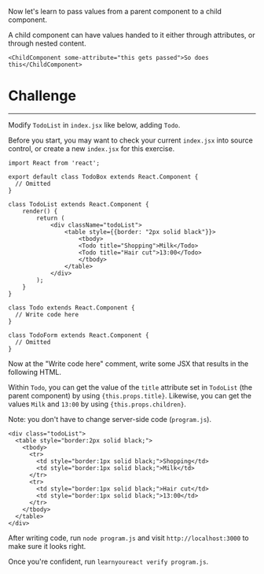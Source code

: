 Now let's learn to pass values from a parent component to a child component.

A child component can have values handed to it either through attributes, or
through nested content.

`<ChildComponent some-attribute="this gets passed">So does this</ChildComponent>`

# Challenge 
---

Modify `TodoList` in `index.jsx` like below, adding `Todo`. 

Before you start, you may want to check your current `index.jsx` into source
control, or create a new `index.jsx` for this exercise.

```
import React from 'react';

export default class TodoBox extends React.Component {
  // Omitted
}

class TodoList extends React.Component {
    render() {
        return (
            <div className="todoList">
                <table style={{border: "2px solid black"}}>
                    <tbody>
                    <Todo title="Shopping">Milk</Todo>
                    <Todo title="Hair cut">13:00</Todo>
                    </tbody>
                </table>
            </div>
        );
    }
}

class Todo extends React.Component {
  // Write code here
}

class TodoForm extends React.Component {
  // Omitted
}
```

Now at the "Write code here" comment, write some JSX that results in the following HTML.

Within `Todo`, you can get the value of the `title` attribute set in `TodoList`
(the parent component) by using `{this.props.title}`. Likewise, you can get the
values `Milk` and `13:00` by using `{this.props.children}`.

Note: you don't have to change server-side code (`program.js`).

```
<div class="todoList">
  <table style="border:2px solid black;">
    <tbody>
      <tr>
        <td style="border:1px solid black;">Shopping</td>
        <td style="border:1px solid black;">Milk</td>
      </tr>
      <tr>
        <td style="border:1px solid black;">Hair cut</td>
        <td style="border:1px solid black;">13:00</td>
      </tr>
    </tbody>
  </table>
</div>
```

After writing code, run `node program.js` and visit `http://localhost:3000` to
make sure it looks right.

Once you're confident, run `learnyoureact verify program.js`.
